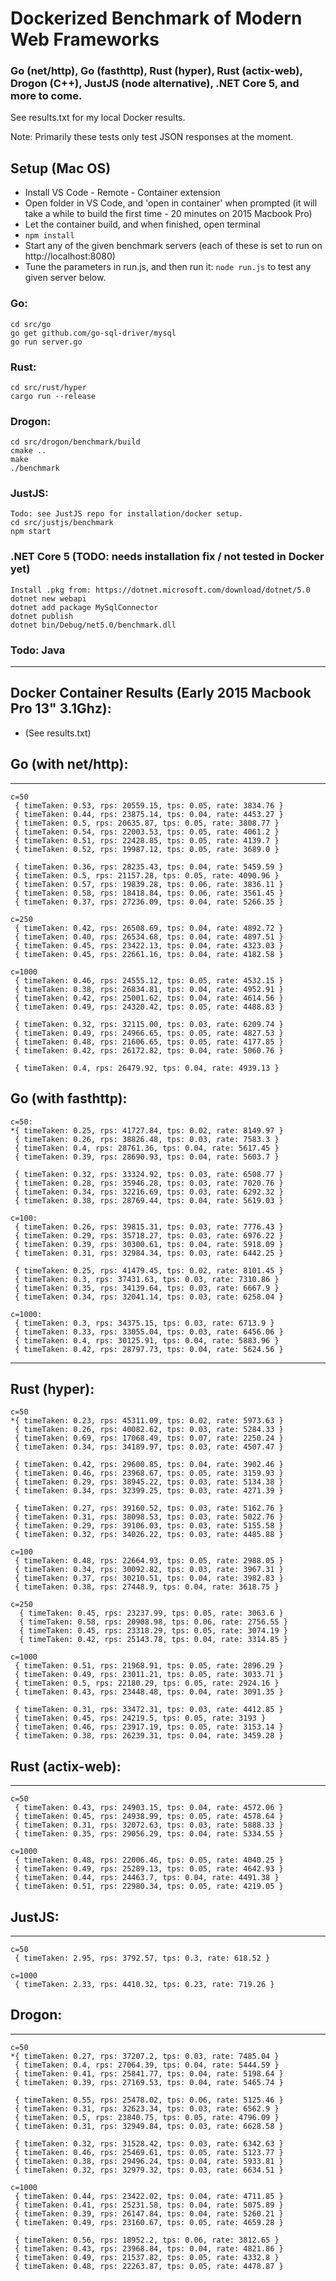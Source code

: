 # Dockerized Benchmark of Modern Web Frameworks

### Go (net/http), Go (fasthttp), Rust (hyper), Rust (actix-web), Drogon (C++), JustJS (node alternative), .NET Core 5, and more to come.

See results.txt for my local Docker results.

Note: Primarily these tests only test JSON responses at the moment.

## Setup (Mac OS)

* Install VS Code - Remote - Container extension
* Open folder in VS Code, and 'open in container' when prompted (it will take a while to build the first time - 20 minutes on 2015 Macbook Pro)
* Let the container build, and when finished, open terminal
* `npm install`
* Start any of the given benchmark servers (each of these is set to run on http://localhost:8080)
* Tune the parameters in run.js, and then run it: `node run.js` to test any given server below.


### Go:
```
cd src/go
go get github.com/go-sql-driver/mysql
go run server.go
```

### Rust:
```
cd src/rust/hyper
cargo run --release
```

### Drogon:
```
cd src/drogon/benchmark/build
cmake ..
make
./benchmark
```

### JustJS:
```
Todo: see JustJS repo for installation/docker setup.
cd src/justjs/benchmark
npm start
```

### .NET Core 5  (TODO: needs installation fix / not tested in Docker yet)
```
Install .pkg from: https://dotnet.microsoft.com/download/dotnet/5.0
dotnet new webapi
dotnet add package MySqlConnector
dotnet publish
dotnet bin/Debug/net5.0/benchmark.dll
```

### Todo: Java

_______________


## Docker Container Results (Early 2015 Macbook Pro 13" 3.1Ghz):

* (See results.txt)


## Go (with net/http):
------------------
```
c=50
 { timeTaken: 0.53, rps: 20559.15, tps: 0.05, rate: 3834.76 }
 { timeTaken: 0.44, rps: 23875.14, tps: 0.04, rate: 4453.27 }
 { timeTaken: 0.5, rps: 20635.87, tps: 0.05, rate: 3808.77 }
 { timeTaken: 0.54, rps: 22003.53, tps: 0.05, rate: 4061.2 }
 { timeTaken: 0.51, rps: 22428.85, tps: 0.05, rate: 4139.7 }
 { timeTaken: 0.52, rps: 19987.12, tps: 0.05, rate: 3689.0 }

 { timeTaken: 0.36, rps: 28235.43, tps: 0.04, rate: 5459.59 }
 { timeTaken: 0.5, rps: 21157.28, tps: 0.05, rate: 4090.96 }
 { timeTaken: 0.57, rps: 19839.28, tps: 0.06, rate: 3836.11 }
 { timeTaken: 0.58, rps: 18418.84, tps: 0.06, rate: 3561.45 }
 { timeTaken: 0.37, rps: 27236.09, tps: 0.04, rate: 5266.35 }

c=250
 { timeTaken: 0.42, rps: 26508.69, tps: 0.04, rate: 4892.72 }
 { timeTaken: 0.40, rps: 26534.68, tps: 0.04, rate: 4897.51 }
 { timeTaken: 0.45, rps: 23422.13, tps: 0.04, rate: 4323.03 }
 { timeTaken: 0.45, rps: 22661.16, tps: 0.04, rate: 4182.58 }

c=1000
 { timeTaken: 0.46, rps: 24555.12, tps: 0.05, rate: 4532.15 }
 { timeTaken: 0.38, rps: 26834.81, tps: 0.04, rate: 4952.91 }
 { timeTaken: 0.42, rps: 25001.62, tps: 0.04, rate: 4614.56 }
 { timeTaken: 0.49, rps: 24320.42, tps: 0.05, rate: 4488.83 }

 { timeTaken: 0.32, rps: 32115.00, tps: 0.03, rate: 6209.74 }
 { timeTaken: 0.49, rps: 24966.65, tps: 0.05, rate: 4827.53 }
 { timeTaken: 0.48, rps: 21606.65, tps: 0.05, rate: 4177.85 }
 { timeTaken: 0.42, rps: 26172.82, tps: 0.04, rate: 5060.76 }

 { timeTaken: 0.4, rps: 26479.92, tps: 0.04, rate: 4939.13 }
```

## Go (with fasthttp):
```
c=50:
*{ timeTaken: 0.25, rps: 41727.84, tps: 0.02, rate: 8149.97 }
 { timeTaken: 0.26, rps: 38826.48, tps: 0.03, rate: 7583.3 }
 { timeTaken: 0.4, rps: 28761.36, tps: 0.04, rate: 5617.45 }
 { timeTaken: 0.39, rps: 28690.93, tps: 0.04, rate: 5603.7 }

 { timeTaken: 0.32, rps: 33324.92, tps: 0.03, rate: 6508.77 }
 { timeTaken: 0.28, rps: 35946.28, tps: 0.03, rate: 7020.76 }
 { timeTaken: 0.34, rps: 32216.69, tps: 0.03, rate: 6292.32 }
 { timeTaken: 0.38, rps: 28769.44, tps: 0.04, rate: 5619.03 }

c=100:
 { timeTaken: 0.26, rps: 39815.31, tps: 0.03, rate: 7776.43 }
 { timeTaken: 0.29, rps: 35718.27, tps: 0.03, rate: 6976.22 }
 { timeTaken: 0.39, rps: 30300.61, tps: 0.04, rate: 5918.09 }
 { timeTaken: 0.31, rps: 32984.34, tps: 0.03, rate: 6442.25 }

 { timeTaken: 0.25, rps: 41479.45, tps: 0.02, rate: 8101.45 }
 { timeTaken: 0.3, rps: 37431.63, tps: 0.03, rate: 7310.86 }
 { timeTaken: 0.35, rps: 34139.64, tps: 0.03, rate: 6667.9 }
 { timeTaken: 0.34, rps: 32041.14, tps: 0.03, rate: 6258.04 }

c=1000:
 { timeTaken: 0.3, rps: 34375.15, tps: 0.03, rate: 6713.9 }
 { timeTaken: 0.33, rps: 33055.04, tps: 0.03, rate: 6456.06 }
 { timeTaken: 0.4, rps: 30125.91, tps: 0.04, rate: 5883.96 }
 { timeTaken: 0.42, rps: 28797.73, tps: 0.04, rate: 5624.56 }
```


------------------
## Rust (hyper):
```
c=50
*{ timeTaken: 0.23, rps: 45311.09, tps: 0.02, rate: 5973.63 }
 { timeTaken: 0.26, rps: 40082.62, tps: 0.03, rate: 5284.33 }
 { timeTaken: 0.69, rps: 17068.49, tps: 0.07, rate: 2250.24 }
 { timeTaken: 0.34, rps: 34189.97, tps: 0.03, rate: 4507.47 }

 { timeTaken: 0.42, rps: 29600.85, tps: 0.04, rate: 3902.46 }
 { timeTaken: 0.46, rps: 23968.67, tps: 0.05, rate: 3159.93 }
 { timeTaken: 0.29, rps: 38945.22, tps: 0.03, rate: 5134.38 }
 { timeTaken: 0.34, rps: 32399.25, tps: 0.03, rate: 4271.39 }

 { timeTaken: 0.27, rps: 39160.52, tps: 0.03, rate: 5162.76 }
 { timeTaken: 0.31, rps: 38098.53, tps: 0.03, rate: 5022.76 }
 { timeTaken: 0.29, rps: 39106.03, tps: 0.03, rate: 5155.58 }
 { timeTaken: 0.32, rps: 34026.22, tps: 0.03, rate: 4485.88 }

c=100
 { timeTaken: 0.48, rps: 22664.93, tps: 0.05, rate: 2988.05 }
 { timeTaken: 0.34, rps: 30092.82, tps: 0.03, rate: 3967.31 }
 { timeTaken: 0.37, rps: 30210.51, tps: 0.04, rate: 3982.83 }
 { timeTaken: 0.38, rps: 27448.9, tps: 0.04, rate: 3618.75 }

c=250
  { timeTaken: 0.45, rps: 23237.99, tps: 0.05, rate: 3063.6 }
  { timeTaken: 0.58, rps: 20908.98, tps: 0.06, rate: 2756.55 }
  { timeTaken: 0.45, rps: 23318.29, tps: 0.05, rate: 3074.19 }
  { timeTaken: 0.42, rps: 25143.78, tps: 0.04, rate: 3314.85 }

c=1000
 { timeTaken: 0.51, rps: 21968.91, tps: 0.05, rate: 2896.29 }
 { timeTaken: 0.49, rps: 23011.21, tps: 0.05, rate: 3033.71 }
 { timeTaken: 0.5, rps: 22180.29, tps: 0.05, rate: 2924.16 }
 { timeTaken: 0.43, rps: 23448.48, tps: 0.04, rate: 3091.35 }

 { timeTaken: 0.31, rps: 33472.31, tps: 0.03, rate: 4412.85 }
 { timeTaken: 0.45, rps: 24219.5, tps: 0.05, rate: 3193 }
 { timeTaken: 0.46, rps: 23917.19, tps: 0.05, rate: 3153.14 }
 { timeTaken: 0.38, rps: 26239.31, tps: 0.04, rate: 3459.28 }
```

## Rust (actix-web):
------------------
```
c=50
 { timeTaken: 0.43, rps: 24903.15, tps: 0.04, rate: 4572.06 }
 { timeTaken: 0.45, rps: 24938.99, tps: 0.05, rate: 4578.64 }
 { timeTaken: 0.31, rps: 32072.63, tps: 0.03, rate: 5888.33 }
 { timeTaken: 0.35, rps: 29056.29, tps: 0.04, rate: 5334.55 }

c=1000
 { timeTaken: 0.48, rps: 22006.46, tps: 0.05, rate: 4040.25 }
 { timeTaken: 0.49, rps: 25289.13, tps: 0.05, rate: 4642.93 }
 { timeTaken: 0.44, rps: 24463.7, tps: 0.04, rate: 4491.38 }
 { timeTaken: 0.51, rps: 22980.34, tps: 0.05, rate: 4219.05 }
```


## JustJS:
------------------
```
c=50
 { timeTaken: 2.95, rps: 3792.57, tps: 0.3, rate: 618.52 }

c=1000
 { timeTaken: 2.33, rps: 4410.32, tps: 0.23, rate: 719.26 }
```

## Drogon:
------------------
```
c=50
*{ timeTaken: 0.27, rps: 37207.2, tps: 0.03, rate: 7485.04 }
 { timeTaken: 0.4, rps: 27064.39, tps: 0.04, rate: 5444.59 }
 { timeTaken: 0.41, rps: 25841.77, tps: 0.04, rate: 5198.64 }
 { timeTaken: 0.39, rps: 27169.53, tps: 0.04, rate: 5465.74 }

 { timeTaken: 0.55, rps: 25478.02, tps: 0.06, rate: 5125.46 }
 { timeTaken: 0.31, rps: 32623.34, tps: 0.03, rate: 6562.9 }
 { timeTaken: 0.5, rps: 23840.75, tps: 0.05, rate: 4796.09 }
 { timeTaken: 0.31, rps: 32949.84, tps: 0.03, rate: 6628.58 }

 { timeTaken: 0.32, rps: 31528.42, tps: 0.03, rate: 6342.63 }
 { timeTaken: 0.46, rps: 25469.61, tps: 0.05, rate: 5123.77 }
 { timeTaken: 0.38, rps: 29496.24, tps: 0.04, rate: 5933.81 }
 { timeTaken: 0.32, rps: 32979.32, tps: 0.03, rate: 6634.51 }

c=1000
 { timeTaken: 0.44, rps: 23422.02, tps: 0.04, rate: 4711.85 }
 { timeTaken: 0.41, rps: 25231.58, tps: 0.04, rate: 5075.89 }
 { timeTaken: 0.39, rps: 26147.84, tps: 0.04, rate: 5260.21 }
 { timeTaken: 0.49, rps: 23160.67, tps: 0.05, rate: 4659.28 }

 { timeTaken: 0.56, rps: 18952.2, tps: 0.06, rate: 3812.65 }
 { timeTaken: 0.43, rps: 23968.84, tps: 0.04, rate: 4821.86 }
 { timeTaken: 0.49, rps: 21537.82, tps: 0.05, rate: 4332.8 }
 { timeTaken: 0.48, rps: 22263.87, tps: 0.05, rate: 4478.87 }
```
